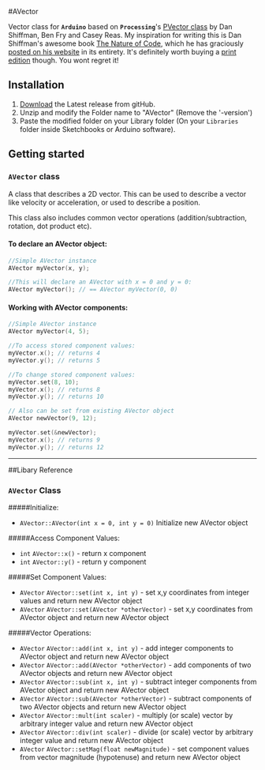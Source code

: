 #AVector

Vector class for **`Arduino`** based on **`Processing`**'s [PVector class](https://github.com/processing/processing/blob/44248a80d111b1710a4781739327afa18d3593fa/core/src/processing/core/PVector.java) by Dan Shiffman, Ben Fry and Casey Reas.
My inspiration for writing this is Dan Shiffman's awesome book [The Nature of Code](http://natureofcode.com), which he has graciously [posted on his website](http://natureofcode.com/book/) in its entirety. It's definitely worth buying a [print edition](http://www.amazon.com/gp/product/0985930802/ref=as_li_tf_tl?ie=UTF8&camp=1789&creative=9325&creativeASIN=0985930802&linkCode=as2&tag=natureofcode-20) though. You wont regret it!

## Installation

1. [Download](https://github.com/stuthedew/AVector/releases) the Latest release from gitHub.
2. Unzip and modify the Folder name to "AVector" (Remove the '-version')
3. Paste the modified folder on your Library folder (On your `Libraries` folder inside Sketchbooks or Arduino software).

## Getting started

### `AVector` class

A class that describes a 2D vector. This can be used to describe a vector like velocity or acceleration, or used to describe a position. 

This class also includes common vector operations (addition/subtraction, rotation, dot product etc).

#### To declare an AVector object:
```c++
//Simple AVector instance
AVector myVector(x, y);

//This will declare an AVector with x = 0 and y = 0:
AVector myVector(); // == AVector myVector(0, 0)
```

#### Working with AVector components:
```c++
//Simple AVector instance
AVector myVector(4, 5);

//To access stored component values:
myVector.x(); // returns 4
myVector.y(); // returns 5

//To change stored component values:
myVector.set(8, 10);
myVector.x(); // returns 8
myVector.y(); // returns 10

// Also can be set from existing AVector object
AVector newVector(9, 12);

myVector.set(&newVector);
myVector.x(); // returns 9
myVector.y(); // returns 12
```

--------------------------------

##Libary Reference
### `AVector` Class

#####Initialize:
- `AVector::AVector(int x = 0, int y = 0)` Initialize new AVector object

#####Access Component Values:
- `int` `AVector::x()` - return x component
- `int` `AVector::y()` - return y component

#####Set Component Values:
- `AVector` `AVector::set(int x, int y)` - set x,y coordinates from integer values and return new AVector object
- `AVector` `AVector::set(AVector *otherVector)` - set x,y coordinates from AVector object and return new AVector object

#####Vector Operations:
- `AVector` `AVector::add(int x, int y)` - add integer components to AVector object and return new AVector object
- `AVector` `AVector::add(AVector *otherVector)` - add components of two AVector objects and return new AVector object
- `AVector` `AVector::sub(int x, int y)` - subtract integer components from AVector object and return new AVector object
- `AVector` `AVector::sub(AVector *otherVector)` - subtract components of two AVector objects and return new AVector object
- `AVector` `AVector::mult(int scaler)` - multiply (or scale) vector by arbitrary integer value and return new AVector object
- `AVector` `AVector::div(int scaler)` - divide (or scale) vector by arbitrary integer value and return new AVector object
- `AVector` `AVector::setMag(float newMagnitude)` - set component values from vector magnitude (hypotenuse) and return new AVector object
